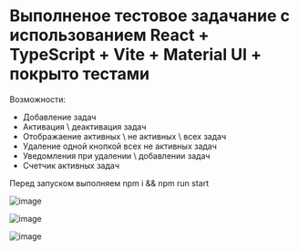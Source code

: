 # Выполненое тестовое задачание с использованием React + TypeScript + Vite + Material UI + покрыто тестами

Возможности:
- Добавление задач
- Активация \ деактивация задач
- Отображаение активных \ не активных \ всех задач
- Удаление одной кнопкой всех не активных задач
- Уведомления при удалении \ добавлении задач
- Счетчик активных задач

Перед запуском выполняем npm i && npm run start

![image](https://github.com/alexey114/test-todo_Mindbox/assets/25858872/f6fbdf7a-b938-43db-9f61-1a9d1a665e95)

![image](https://github.com/alexey114/test-todo_Mindbox/assets/25858872/ce66f81b-a64b-4826-ae05-1ec0d8d5e35d)

![image](https://github.com/alexey114/test-todo_Mindbox/assets/25858872/94ad034f-2287-4b06-916c-237670861249)
